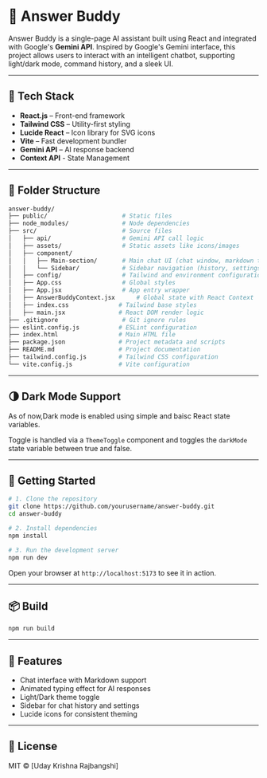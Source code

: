 # 🧠 Answer Buddy

Answer Buddy is a single-page AI assistant built using React and integrated with Google's **Gemini API**. Inspired by Google's Gemini interface, this project allows users to interact with an intelligent chatbot, supporting light/dark mode, command history, and a sleek UI.

---

## 🔧 Tech Stack

- **React.js** – Front-end framework
- **Tailwind CSS** – Utility-first styling
- **Lucide React** – Icon library for SVG icons
- **Vite** – Fast development bundler
- **Gemini API** – AI response backend
- **Context API** - State Management

---

## 📁 Folder Structure

```bash
answer-buddy/
├── public/                     # Static files
├── node_modules/               # Node dependencies
├── src/                        # Source files
│   ├── api/                    # Gemini API call logic
│   ├── assets/                 # Static assets like icons/images
│   ├── component/
│   │   ├── Main-section/       # Main chat UI (chat window, markdown typing, etc.)
│   │   └── Sidebar/            # Sidebar navigation (history, settings, etc.)
│   ├── config/                 # Tailwind and environment configurations
│   ├── App.css                 # Global styles
│   ├── App.jsx                 # App entry wrapper
│   ├── AnswerBuddyContext.jsx      # Global state with React Context
│   ├── index.css              # Tailwind base styles
│   ├── main.jsx               # React DOM render logic
├── .gitignore                  # Git ignore rules
├── eslint.config.js           # ESLint configuration
├── index.html                 # Main HTML file
├── package.json               # Project metadata and scripts
├── README.md                  # Project documentation
├── tailwind.config.js         # Tailwind CSS configuration
└── vite.config.js             # Vite configuration
```

---

## 🌗 Dark Mode Support

As of now,Dark mode is enabled using simple and baisc React state variables.

Toggle is handled via a `ThemeToggle` component and toggles the `darkMode` state variable between true and false.

---

## 🚀 Getting Started

```bash
# 1. Clone the repository
git clone https://github.com/yourusername/answer-buddy.git
cd answer-buddy

# 2. Install dependencies
npm install

# 3. Run the development server
npm run dev
```

Open your browser at `http://localhost:5173` to see it in action.

---

## 📦 Build

```bash
npm run build
```

---

## 🤖 Features

- Chat interface with Markdown support
- Animated typing effect for AI responses
- Light/Dark theme toggle
- Sidebar for chat history and settings
- Lucide icons for consistent theming

---

## 📄 License

MIT © [Uday Krishna Rajbangshi]
